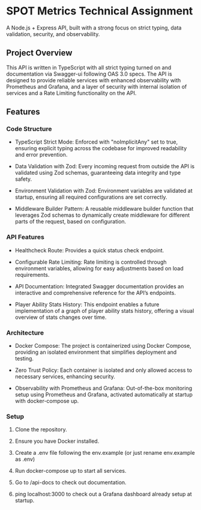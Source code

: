 # SPOT Metrics Technical Assignment

A Node.js + Express API, built with a strong focus on
strict typing, data validation, security, and observability.

## Project Overview

This API is written in TypeScript with all strict typing turned on and documentation via Swagger-ui following OAS 3.0 specs.
The API is designed to provide reliable services with enhanced observability with Prometheus and Grafana,
and a layer of security with internal isolation of services and a Rate Limiting functionality on the API.

## Features

### Code Structure

- TypeScript Strict Mode: Enforced with "noImplicitAny" set to true,
ensuring explicit typing across the codebase for improved readability and error prevention.

- Data Validation with Zod: Every incoming request from outside the API is validated
using Zod schemas, guaranteeing data integrity and type safety.

- Environment Validation with Zod: Environment variables are validated at startup,
ensuring all required configurations are set correctly.

- Middleware Builder Pattern: A reusable middleware builder function
that leverages Zod schemas to dynamically create middleware for different parts of the request,
based on configuration.

### API Features

- Healthcheck Route: Provides a quick status check endpoint.

- Configurable Rate Limiting: Rate limiting is controlled through environment variables,
allowing for easy adjustments based on load requirements.

- API Documentation: Integrated Swagger documentation provides an interactive and
comprehensive reference for the API’s endpoints.

- Player Ability Stats History: This endpoint enables a future implementation of a graph of
player ability stats history, offering a visual overview of stats changes over time.

### Architecture

- Docker Compose: The project is containerized using Docker Compose,
providing an isolated environment that simplifies deployment and testing.

- Zero Trust Policy: Each container is isolated and only allowed access
to necessary services, enhancing security.

- Observability with Prometheus and Grafana: Out-of-the-box monitoring setup
using Prometheus and Grafana, activated automatically at startup with
docker-compose up.

### Setup

1. Clone the repository.

2. Ensure you have Docker installed.

3. Create a .env file following the  env.example (or just rename env.example as .env)

4. Run docker-compose up to start all services.

5. Go to /api-docs to check out documentation.

6. ping localhost:3000 to check out a Grafana dashboard already setup at startup.
